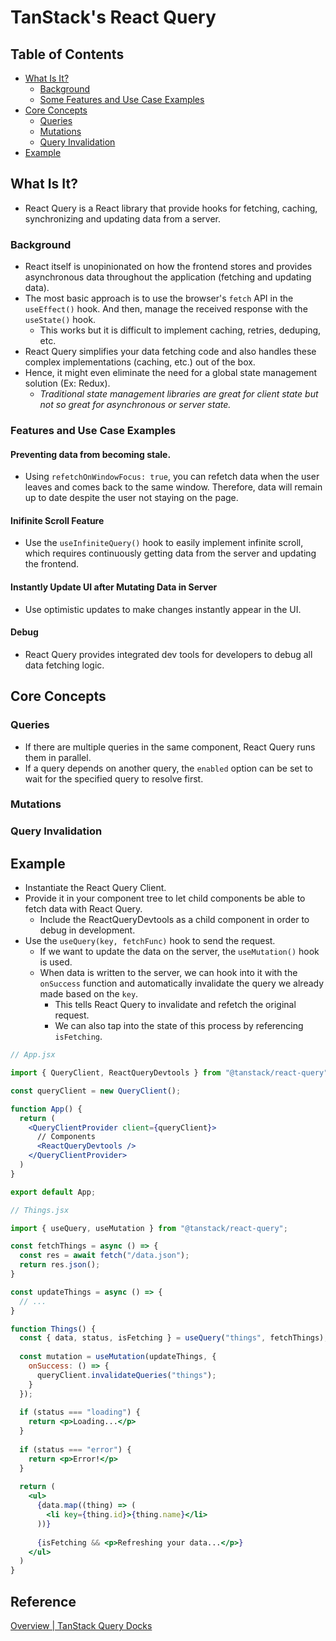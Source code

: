 # TanStack's React Query

## Table of Contents
- [What Is It?](#what-is-it)
  - [Background](#background)
  - [Some Features and Use Case Examples](#some-features-and-use-case-examples)
- [Core Concepts](#core-concepts)
  - [Queries](#queries)
  - [Mutations](#mutations)
  - [Query Invalidation](#query-invalidation)
- [Example](#example)

## What Is It?
- React Query is a React library that provide hooks for fetching, caching, synchronizing and updating data from a server.
### Background
- React itself is unopinionated on how the frontend stores and provides asynchronous data throughout the application (fetching and updating data).
- The most basic approach is to use the browser's `fetch` API in the `useEffect()` hook. And then, manage the received response with the `useState()` hook.
  - This works but it is difficult to implement caching, retries, deduping, etc.
- React Query simplifies your data fetching code and also handles these complex implementations (caching, etc.) out of the box.
- Hence, it might even eliminate the need for a global state management solution (Ex: Redux).
  - *Traditional state management libraries are great for client state but not so great for asynchronous or server state.*
### Features and Use Case Examples
#### Preventing data from becoming stale.
- Using `refetchOnWindowFocus: true`, you can refetch data when the user leaves and comes back to the same window. Therefore, data will remain up to date despite the user not staying on the page.
#### Inifinite Scroll Feature
- Use the `useInfiniteQuery()` hook to easily implement infinite scroll, which requires continuously getting data from the server and updating the frontend.
#### Instantly Update UI after Mutating Data in Server
- Use optimistic updates to make changes instantly appear in the UI.
#### Debug
- React Query provides integrated dev tools for developers to debug all data fetching logic.

## Core Concepts
### Queries
- If there are multiple queries in the same component, React Query runs them in parallel.
- If a query depends on another query, the `enabled` option can be set to wait for the specified query to resolve first.
### Mutations
### Query Invalidation

## Example
- Instantiate the React Query Client.
- Provide it in your component tree to let child components be able to fetch data with React Query.
  - Include the ReactQueryDevtools as a child component in order to debug in development.
- Use the `useQuery(key, fetchFunc)` hook to send the request.
  - If we want to update the data on the server, the `useMutation()` hook is used.
  - When data is written to the server, we can hook into it with the `onSuccess` function and automatically invalidate the query we already made based on the `key`.
    - This tells React Query to invalidate and refetch the original request.
    - We can also tap into the state of this process by referencing `isFetching`.

```jsx
// App.jsx

import { QueryClient, ReactQueryDevtools } from "@tanstack/react-query";

const queryClient = new QueryClient();

function App() {
  return (
    <QueryClientProvider client={queryClient}>
      // Components
      <ReactQueryDevtools />
    </QueryClientProvider>
  )
}

export default App;
```
```jsx
// Things.jsx

import { useQuery, useMutation } from "@tanstack/react-query";

const fetchThings = async () => {
  const res = await fetch("/data.json");
  return res.json();
}

const updateThings = async () => {
  // ...
}

function Things() {
  const { data, status, isFetching } = useQuery("things", fetchThings);
  
  const mutation = useMutation(updateThings, {
    onSuccess: () => {
      queryClient.invalidateQueries("things");
    }
  });
  
  if (status === "loading") {
    return <p>Loading...</p>
  }
  
  if (status === "error") {
    return <p>Error!</p>
  }
  
  return (
    <ul>
      {data.map((thing) => (
        <li key={thing.id}>{thing.name}</li>
      ))}
      
      {isFetching && <p>Refreshing your data...</p>}
    </ul>
  )
}
```


## Reference
[Overview | TanStack Query Docks](https://tanstack.com/query/v4/docs/overview)  
